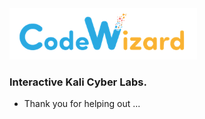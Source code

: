 
<img src="https://github.com/nirgeier/labs-assets/blob/main/assets/images/codewizard_logo_small.png?raw=true" width="300px">

### Interactive Kali Cyber Labs.

* Thank you for helping out ...
